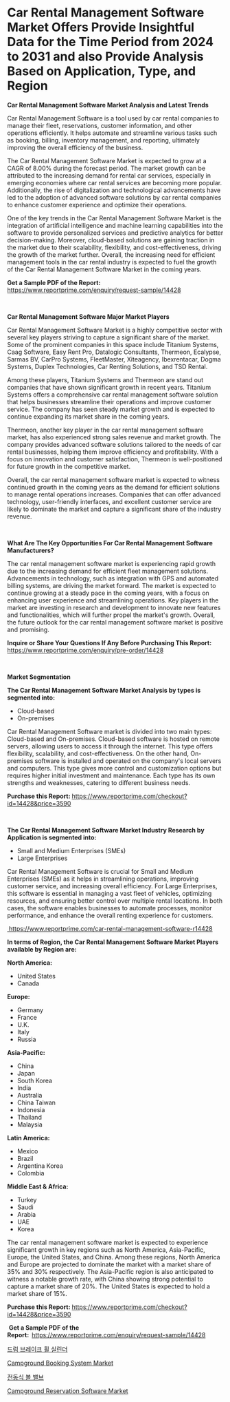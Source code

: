 <p><h1>Car Rental Management Software Market Offers Provide Insightful Data for the Time Period from 2024 to 2031 and also Provide Analysis Based on Application, Type, and Region</h1></p><p><strong>Car Rental Management Software Market Analysis and Latest Trends</strong></p>
<p><p>Car Rental Management Software is a tool used by car rental companies to manage their fleet, reservations, customer information, and other operations efficiently. It helps automate and streamline various tasks such as booking, billing, inventory management, and reporting, ultimately improving the overall efficiency of the business.</p><p>The Car Rental Management Software Market is expected to grow at a CAGR of 8.00% during the forecast period. The market growth can be attributed to the increasing demand for rental car services, especially in emerging economies where car rental services are becoming more popular. Additionally, the rise of digitalization and technological advancements have led to the adoption of advanced software solutions by car rental companies to enhance customer experience and optimize their operations.</p><p>One of the key trends in the Car Rental Management Software Market is the integration of artificial intelligence and machine learning capabilities into the software to provide personalized services and predictive analytics for better decision-making. Moreover, cloud-based solutions are gaining traction in the market due to their scalability, flexibility, and cost-effectiveness, driving the growth of the market further. Overall, the increasing need for efficient management tools in the car rental industry is expected to fuel the growth of the Car Rental Management Software Market in the coming years.</p></p>
<p><strong>Get a Sample PDF of the Report:&nbsp;</strong> <a href="https://www.reportprime.com/enquiry/request-sample/14428">https://www.reportprime.com/enquiry/request-sample/14428</a></p>
<p>&nbsp;</p>
<p><strong>Car Rental Management Software Major Market Players</strong></p>
<p><p>Car Rental Management Software Market is a highly competitive sector with several key players striving to capture a significant share of the market. Some of the prominent companies in this space include Titanium Systems, Caag Software, Easy Rent Pro, Datalogic Consultants, Thermeon, Ecalypse, Sarmas BV, CarPro Systems, FleetMaster, Xiteagency, Ibexrentacar, Dogma Systems, Duplex Technologies, Car Renting Solutions, and TSD Rental.</p><p>Among these players, Titanium Systems and Thermeon are stand out companies that have shown significant growth in recent years. Titanium Systems offers a comprehensive car rental management software solution that helps businesses streamline their operations and improve customer service. The company has seen steady market growth and is expected to continue expanding its market share in the coming years.</p><p>Thermeon, another key player in the car rental management software market, has also experienced strong sales revenue and market growth. The company provides advanced software solutions tailored to the needs of car rental businesses, helping them improve efficiency and profitability. With a focus on innovation and customer satisfaction, Thermeon is well-positioned for future growth in the competitive market.</p><p>Overall, the car rental management software market is expected to witness continued growth in the coming years as the demand for efficient solutions to manage rental operations increases. Companies that can offer advanced technology, user-friendly interfaces, and excellent customer service are likely to dominate the market and capture a significant share of the industry revenue.</p></p>
<p>&nbsp;</p>
<p><strong>What Are The Key Opportunities For Car Rental Management Software Manufacturers?</strong></p>
<p><p>The car rental management software market is experiencing rapid growth due to the increasing demand for efficient fleet management solutions. Advancements in technology, such as integration with GPS and automated billing systems, are driving the market forward. The market is expected to continue growing at a steady pace in the coming years, with a focus on enhancing user experience and streamlining operations. Key players in the market are investing in research and development to innovate new features and functionalities, which will further propel the market's growth. Overall, the future outlook for the car rental management software market is positive and promising.</p></p>
<p><strong>Inquire or Share Your Questions If Any Before Purchasing This Report:</strong> <a href="https://www.reportprime.com/enquiry/pre-order/14428">https://www.reportprime.com/enquiry/pre-order/14428</a></p>
<p>&nbsp;</p>
<p><strong>Market Segmentation</strong></p>
<p><strong>The Car Rental Management Software Market Analysis by types is segmented into:</strong></p>
<p><ul><li>Cloud-based</li><li>On-premises</li></ul></p>
<p><p>Car Rental Management Software market is divided into two main types: Cloud-based and On-premises. Cloud-based software is hosted on remote servers, allowing users to access it through the internet. This type offers flexibility, scalability, and cost-effectiveness. On the other hand, On-premises software is installed and operated on the company's local servers and computers. This type gives more control and customization options but requires higher initial investment and maintenance. Each type has its own strengths and weaknesses, catering to different business needs.</p></p>
<p><strong>Purchase this Report:&nbsp;</strong><a href="https://www.reportprime.com/checkout?id=14428&price=3590">https://www.reportprime.com/checkout?id=14428&price=3590</a></p>
<p>&nbsp;</p>
<p><strong>The Car Rental Management Software Market Industry Research by Application is segmented into:</strong></p>
<p><ul><li>Small and Medium Enterprises (SMEs)</li><li>Large Enterprises</li></ul></p>
<p><p>Car Rental Management Software is crucial for Small and Medium Enterprises (SMEs) as it helps in streamlining operations, improving customer service, and increasing overall efficiency. For Large Enterprises, this software is essential in managing a vast fleet of vehicles, optimizing resources, and ensuring better control over multiple rental locations. In both cases, the software enables businesses to automate processes, monitor performance, and enhance the overall renting experience for customers.</p></p>
<p><a href="https://www.reportprime.com/car-rental-management-software-r14428">&nbsp;https://www.reportprime.com/car-rental-management-software-r14428</a></p>
<p><strong>In terms of Region, the Car Rental Management Software Market Players available by Region are:</strong></p>
<p>
    <p> <strong> North America: </strong>
        <ul>
            <li>United States</li>
            <li>Canada</li>
        </ul>
        </p> 
    <p> <strong> Europe: </strong>
        <ul>
            <li>Germany</li>
            <li>France</li>
            <li>U.K.</li>
            <li>Italy</li>
            <li>Russia</li>
        </ul>
        </p> 
    <p> <strong> Asia-Pacific: </strong>
        <ul>
            <li>China</li>
            <li>Japan</li>
            <li>South Korea</li>
            <li>India</li>
            <li>Australia</li>
            <li>China Taiwan</li>
            <li>Indonesia</li>
            <li>Thailand</li>
            <li>Malaysia</li>
        </ul>
        </p> 
    <p> <strong> Latin America: </strong>
        <ul>
            <li>Mexico</li>
            <li>Brazil</li>
            <li>Argentina Korea</li>
            <li>Colombia</li>
        </ul>
        </p> 
    <p> <strong> Middle East & Africa: </strong>
        <ul>
            <li>Turkey</li>
            <li>Saudi</li>
            <li>Arabia</li>
            <li>UAE</li>
            <li>Korea</li>
        </ul>
    </p>
    </p>
<p><p>The car rental management software market is expected to experience significant growth in key regions such as North America, Asia-Pacific, Europe, the United States, and China. Among these regions, North America and Europe are projected to dominate the market with a market share of 35% and 30% respectively. The Asia-Pacific region is also anticipated to witness a notable growth rate, with China showing strong potential to capture a market share of 20%. The United States is expected to hold a market share of 15%.</p></p>
<p><strong>Purchase this Report: </strong><a href="https://www.reportprime.com/checkout?id=14428&price=3590">https://www.reportprime.com/checkout?id=14428&price=3590</a></p>
<p>&nbsp;<strong>Get a Sample PDF of the Report:&nbsp;&nbsp;</strong><a href="https://www.reportprime.com/enquiry/request-sample/14428">https://www.reportprime.com/enquiry/request-sample/14428</a></p>
<p><strong></strong></p>
<p><p><a href="https://github.com/royErdmtyan906778/Market-Research-Report-List-1/blob/main/724058675359.md">드럼 브레이크 휠 실린더</a></p><p><a href="https://github.com/kathiaseamanalvaradovlprc2h/Market-Research-Report-List-2/blob/main/campground-booking-system-market.md">Campground Booking System Market</a></p><p><a href="https://github.com/valroy852/Market-Research-Report-List-1/blob/main/108200475360.md">전동식 볼 밸브</a></p><p><a href="https://github.com/wusalecollins540tpqoz/Market-Research-Report-List-2/blob/main/campground-reservation-software-market.md">Campground Reservation Software Market</a></p></p>